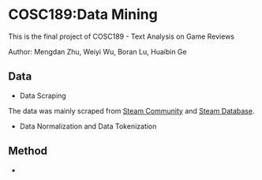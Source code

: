 # COSC189:Data Mining

This is the final project of COSC189 - Text Analysis on Game Reviews

Author: Mengdan Zhu, Weiyi Wu, Boran Lu, Huaibin Ge

## Data
* Data Scraping

The data was mainly scraped from [Steam Community](https://steamcommunity.com/app) and [Steam Database](https://steamdb.info/graph/).

* Data Normalization and Data Tokenization

## Method
*

